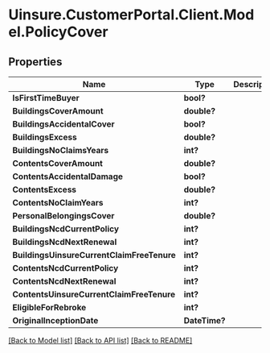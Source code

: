 # Uinsure.CustomerPortal.Client.Model.PolicyCover

## Properties

Name | Type | Description | Notes
------------ | ------------- | ------------- | -------------
**IsFirstTimeBuyer** | **bool?** |  | [optional] 
**BuildingsCoverAmount** | **double?** |  | [optional] 
**BuildingsAccidentalCover** | **bool?** |  | [optional] 
**BuildingsExcess** | **double?** |  | [optional] 
**BuildingsNoClaimsYears** | **int?** |  | [optional] 
**ContentsCoverAmount** | **double?** |  | [optional] 
**ContentsAccidentalDamage** | **bool?** |  | [optional] 
**ContentsExcess** | **double?** |  | [optional] 
**ContentsNoClaimYears** | **int?** |  | [optional] 
**PersonalBelongingsCover** | **double?** |  | [optional] 
**BuildingsNcdCurrentPolicy** | **int?** |  | [optional] 
**BuildingsNcdNextRenewal** | **int?** |  | [optional] 
**BuildingsUinsureCurrentClaimFreeTenure** | **int?** |  | [optional] 
**ContentsNcdCurrentPolicy** | **int?** |  | [optional] 
**ContentsNcdNextRenewal** | **int?** |  | [optional] 
**ContentsUinsureCurrentClaimFreeTenure** | **int?** |  | [optional] 
**EligibleForRebroke** | **int?** |  | [optional] 
**OriginalInceptionDate** | **DateTime?** |  | [optional] 

[[Back to Model list]](../README.md#documentation-for-models) [[Back to API list]](../README.md#documentation-for-api-endpoints) [[Back to README]](../README.md)

